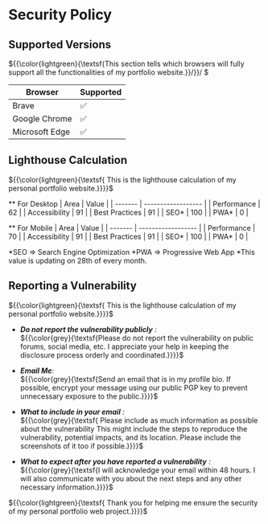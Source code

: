 # Security Policy

## Supported Versions

${{\color{lightgreen}{\textsf{This section tells which browsers will fully support all the functionalities of my portfolio website.}}/\}\}/ $  

| Browser | Supported          |
| ------- | ------------------ |
| Brave   | :white_check_mark: |
| Google Chrome   | :white_check_mark: |
| Microsoft Edge   | :white_check_mark: |

## Lighthouse Calculation
${{\color{lightgreen}{\textsf{  This is the lighthouse calculation of my personal portfolio website.}}}}\$

** For Desktop
| Area | Value          |
| ------- | ------------------ |
| Performance   | 62 |
| Accessibility   | 91 |
| Best Practices   | 91 |
| SEO*   | 100 |
| PWA*   | 0 |

** For Mobile
| Area | Value          |
| ------- | ------------------ |
| Performance   | 70 |
| Accessibility   | 91 |
| Best Practices   | 91 |
| SEO*   | 100 |
| PWA*   | 0 |

*SEO => Search Engine Optimization
*PWA => Progressive Web App
*This value is updating on 28th of every month.

## Reporting a Vulnerability

${{\color{lightgreen}{\textsf{  This is the lighthouse calculation of my personal portfolio website.}}}}\$


+ <em>**Do not report the vulnerability publicly** :</em><br>
        ${{\color{grey}{\textsf{Please do not report the vulnerability on public forums, social media, etc. I appreciate your help in keeping the disclosure process orderly and coordinated.}}}}\$
    
+ <em>**Email Me**:</em><br>
        ${{\color{grey}{\textsf{Send an email that is in my profile bio. If possible, encrypt your message using our public PGP key to prevent unnecessary exposure to the public.}}}}\$
    
+ <em>**What to include in your email** :</em><br>
        ${{\color{grey}{\textsf{ Please include as much information as possible about the vulnerability This might include the steps to reproduce the vulnerability, potential impacts, and its location. Please include the screenshots of it too if possible.}}}}\$
   

+ <em>**What to expect after you have reported a vulnerability** :</em><br>
        ${{\color{grey}{\textsf{I will acknowledge your email within 48 hours. I will also communicate with you about the next steps and any other necessary information.}}}}\$
    

${{\color{lightgreen}{\textsf{  Thank you for helping me ensure the security of my personal portfolio web project.}}}}\$

